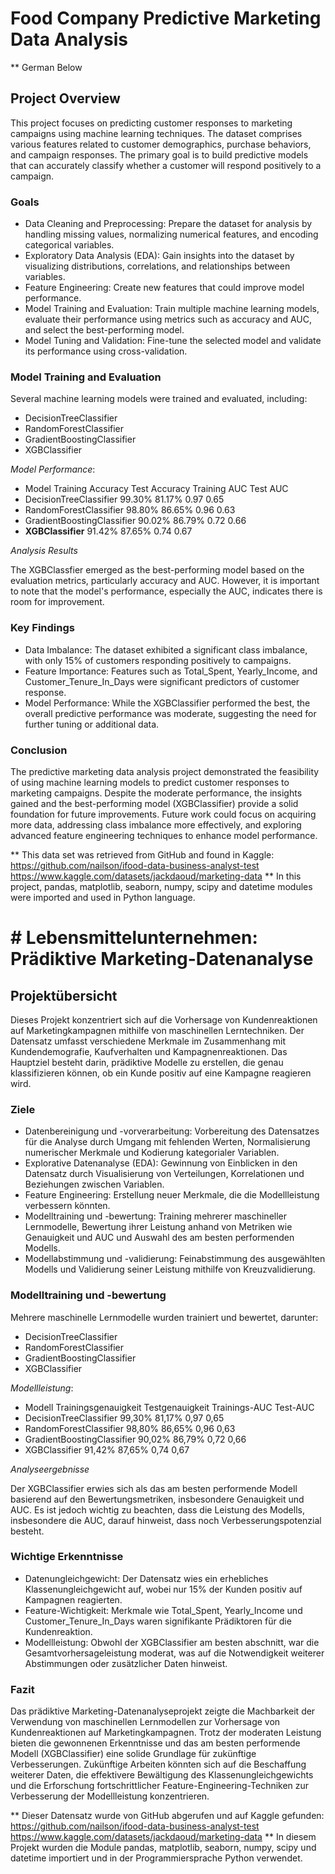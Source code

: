# Food Company Predictive Marketing Data Analysis

** German Below 

## Project Overview

This project focuses on predicting customer responses to marketing campaigns using machine learning techniques. The dataset comprises various features related to customer demographics, purchase behaviors, and campaign responses. The primary goal is to build predictive models that can accurately classify whether a customer will respond positively to a campaign.

### Goals

* Data Cleaning and Preprocessing: Prepare the dataset for analysis by handling missing values, normalizing numerical features, and encoding categorical variables.
* Exploratory Data Analysis (EDA): Gain insights into the dataset by visualizing distributions, correlations, and relationships between variables.
* Feature Engineering: Create new features that could improve model performance.
* Model Training and Evaluation: Train multiple machine learning models, evaluate their performance using metrics such as accuracy and AUC, and select the best-performing model.
* Model Tuning and Validation: Fine-tune the selected model and validate its performance using cross-validation.

### Model Training and Evaluation

Several machine learning models were trained and evaluated, including:

- DecisionTreeClassifier
- RandomForestClassifier
- GradientBoostingClassifier
- XGBClassifier

_Model Performance_:

* Model	Training  Accuracy	Test Accuracy	Training AUC	Test AUC
* DecisionTreeClassifier	99.30%	81.17%	0.97	0.65
* RandomForestClassifier	98.80%	86.65%	0.96	0.63
* GradientBoostingClassifier	90.02%	86.79%	0.72	0.66
* **XGBClassifier**	91.42%	87.65%	0.74	0.67

_Analysis Results_

The XGBClassfier emerged as the best-performing model based on the evaluation metrics, particularly accuracy and AUC. However, it is important to note that the model's performance, especially the AUC, indicates there is room for improvement.

### Key Findings

* Data Imbalance: The dataset exhibited a significant class imbalance, with only 15% of customers responding positively to campaigns.
* Feature Importance: Features such as Total_Spent, Yearly_Income, and Customer_Tenure_In_Days were significant predictors of customer response.
* Model Performance: While the XGBClassifier performed the best, the overall predictive performance was moderate, suggesting the need for further tuning or additional data.

### Conclusion

The predictive marketing data analysis project demonstrated the feasibility of using machine learning models to predict customer responses to marketing campaigns. Despite the moderate performance, the insights gained and the best-performing model (XGBClassifier) provide a solid foundation for future improvements. Future work could focus on acquiring more data, addressing class imbalance more effectively, and exploring advanced feature engineering techniques to enhance model performance. ​

** This data set was retrieved from GitHub and found in Kaggle: https://github.com/nailson/ifood-data-business-analyst-test https://www.kaggle.com/datasets/jackdaoud/marketing-data
** In this project, pandas, matplotlib, seaborn, numpy, scipy and datetime modules were imported and used in Python language.

# # Lebensmittelunternehmen: Prädiktive Marketing-Datenanalyse

## Projektübersicht

Dieses Projekt konzentriert sich auf die Vorhersage von Kundenreaktionen auf Marketingkampagnen mithilfe von maschinellen Lerntechniken. Der Datensatz umfasst verschiedene Merkmale im Zusammenhang mit Kundendemografie, Kaufverhalten und Kampagnenreaktionen. Das Hauptziel besteht darin, prädiktive Modelle zu erstellen, die genau klassifizieren können, ob ein Kunde positiv auf eine Kampagne reagieren wird.

### Ziele

* Datenbereinigung und -vorverarbeitung: Vorbereitung des Datensatzes für die Analyse durch Umgang mit fehlenden Werten, Normalisierung numerischer Merkmale und Kodierung kategorialer Variablen.
* Explorative Datenanalyse (EDA): Gewinnung von Einblicken in den Datensatz durch Visualisierung von Verteilungen, Korrelationen und Beziehungen zwischen Variablen.
* Feature Engineering: Erstellung neuer Merkmale, die die Modellleistung verbessern könnten.
* Modelltraining und -bewertung: Training mehrerer maschineller Lernmodelle, Bewertung ihrer Leistung anhand von Metriken wie Genauigkeit und AUC und Auswahl des am besten performenden Modells.
* Modellabstimmung und -validierung: Feinabstimmung des ausgewählten Modells und Validierung seiner Leistung mithilfe von Kreuzvalidierung.

### Modelltraining und -bewertung

Mehrere maschinelle Lernmodelle wurden trainiert und bewertet, darunter:

* DecisionTreeClassifier
* RandomForestClassifier
* GradientBoostingClassifier
* XGBClassifier

*Modellleistung*:

* Modell Trainingsgenauigkeit Testgenauigkeit Trainings-AUC Test-AUC
* DecisionTreeClassifier 99,30% 81,17% 0,97 0,65
* RandomForestClassifier 98,80% 86,65% 0,96 0,63
* GradientBoostingClassifier 90,02% 86,79% 0,72 0,66
* XGBClassifier 91,42% 87,65% 0,74 0,67

*Analyseergebnisse*

Der XGBClassifier erwies sich als das am besten performende Modell basierend auf den Bewertungsmetriken, insbesondere Genauigkeit und AUC. Es ist jedoch wichtig zu beachten, dass die Leistung des Modells, insbesondere die AUC, darauf hinweist, dass noch Verbesserungspotenzial besteht.

### Wichtige Erkenntnisse

* Datenungleichgewicht: Der Datensatz wies ein erhebliches Klassenungleichgewicht auf, wobei nur 15% der Kunden positiv auf Kampagnen reagierten.
* Feature-Wichtigkeit: Merkmale wie Total_Spent, Yearly_Income und Customer_Tenure_In_Days waren signifikante Prädiktoren für die Kundenreaktion.
* Modellleistung: Obwohl der XGBClassifier am besten abschnitt, war die Gesamtvorhersageleistung moderat, was auf die Notwendigkeit weiterer Abstimmungen oder zusätzlicher Daten hinweist.

### Fazit

Das prädiktive Marketing-Datenanalyseprojekt zeigte die Machbarkeit der Verwendung von maschinellen Lernmodellen zur Vorhersage von Kundenreaktionen auf Marketingkampagnen. Trotz der moderaten Leistung bieten die gewonnenen Erkenntnisse und das am besten performende Modell (XGBClassifier) eine solide Grundlage für zukünftige Verbesserungen. Zukünftige Arbeiten könnten sich auf die Beschaffung weiterer Daten, die effektivere Bewältigung des Klassenungleichgewichts und die Erforschung fortschrittlicher Feature-Engineering-Techniken zur Verbesserung der Modellleistung konzentrieren.

** Dieser Datensatz wurde von GitHub abgerufen und auf Kaggle gefunden: https://github.com/nailson/ifood-data-business-analyst-test
https://www.kaggle.com/datasets/jackdaoud/marketing-data
** In diesem Projekt wurden die Module pandas, matplotlib, seaborn, numpy, scipy und datetime importiert und in der Programmiersprache Python verwendet.

